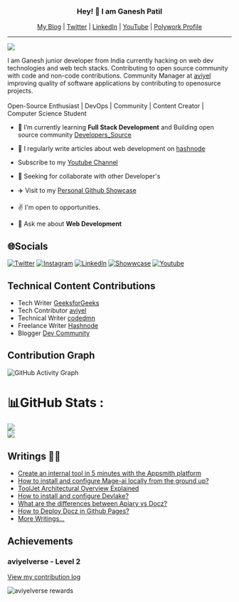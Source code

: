 
<h3 align="center"> Hey! 👋  I am Ganesh Patil </h3>

<p align="center">
  <a href="https://dev.to/patilganesh1010/">My Blog</a> |
  <a href="https://twitter.com/ganeshstwt">Twitter</a> |
  <a href="https://www.linkedin.com/in/ganeshpatil386386/">LinkedIn</a> |
  <a href="https://www.youtube.com/channel/UCjMse2JYXPbtlzcnkbXmVQQ">YouTube</a> |
  <a href="https://www.polywork.com/patilganesh1010"> Polywork Profile </a>
</p>

---
 



![](https://komarev.com/ghpvc/?username=your-github-ganeshpatil386386&style=flat-square)

<p>  I am Ganesh junior developer from India currently hacking on web dev technologies and web tech stacks. Contributing to open source community with code and non-code contributions. Community Manager at <a href ="https://aviyel.com/search?term=ganesh"> aviyel <a> improving quality of software applications by contributing to openosurce projects. <br><br>
Open-Source Enthusiast | DevOps | Community | Content Creator | Computer Science Student </p>


- 🌱 I’m currently learning **Full Stack Development** and Building open source community [Developers_Source](https://github.com/developerssource)

- 📝 I regularly write articles about web development on [hashnode](https://hashnode.com/@patilganesh1010)

- Subscribe to my [Youtube Channel](https://www.youtube.com/channel/UCjMse2JYXPbtlzcnkbXmVQQ) 

- 🎯 Seeking for collaborate with other Developer's

- ✈️ Visit to my [Personal Github Showcase](https://ganesh-githubshowcase.netlify.app/)

- :v: I'm open to opportunities.

- 💬 Ask me about **Web Development**


## 🌐Socials
[![Twitter](https://img.shields.io/badge/Twitter-%231DA1F2.svg?logo=Twitter&logoColor=white)](https://twitter.com/ganeshstwt)  [![Instagram](https://img.shields.io/badge/Instagram-%23E4405F.svg?logo=Instagram&logoColor=white)](https://instagram.com/patilganesh1010) [![LinkedIn](https://img.shields.io/badge/LinkedIn-%230077B5.svg?logo=linkedin&logoColor=white)](https://linkedin.com/in/ganeshpatil386386)   [![Showwcase](https://img.shields.io/badge/Showwcase-%231DA1F2.svg?logoColor=black)](https://www.showwcase.com/patilganesh0101)
[![Youtube](https://img.shields.io/badge/Youtube-%231DA1F2.svg?logoColor=red)](https://www.youtube.com/channel/UCjMse2JYXPbtlzcnkbXmVQQ) 



<h2> Technical Content Contributions </h2>

- Tech Writer [GeeksforGeeks](https://auth.geeksforgeeks.org/user/patilganesh/articles)
- Tech Contributor [aviyel](https://aviyel.com/@ganeshpatil) 
- Technical Writer [codedmn](https://codedamn.com/news/javascript/reverse-a-string)
- Freelance Writer [Hashnode](https://hashnode.com/@patilganesh1010)
- Blogger [Dev Community](https://dev.to/patilganesh1010)

## Contribution Graph
![GitHub Activity Graph](https://activity-graph.herokuapp.com/graph?username=ganeshpatil386386&theme=dracula&hide_border=true)

# 📊GitHub Stats :
![](https://github-readme-stats.vercel.app/api?username=ganeshpatil386386&theme=tokyonight&hide_border=true&include_all_commits=false&count_private=true)<br/>
![](https://github-readme-streak-stats.herokuapp.com/?user=ganeshpatil386386&theme=tokyonight&hide_border=true)

## Writings ✍🏻

* [Create an internal tool in 5 minutes with the Appsmith platform](https://aviyel.com/post/3642)
* [How to install and configure Mage-ai locally from the ground up?](https://aviyel.com/post/3622)
* [ToolJet Architectural Overview Explained](https://aviyel.com/post/3553)
* [How to install and configure Devlake?](https://aviyel.com/post/3411)
* [What are the differences between Apiary vs Docz?](https://aviyel.com/post/3257)
* [How to Deploy Docz in Github Pages?](https://aviyel.com/post/3157)
* [More Writings...](https://aviyel.com/search?term=\*&uid=3429&root=blog)

## Achievements

### aviyelverse - Level 2

[View my contribution log](https://aviyel.com/user/ganeshpatil/54/rewards?log)

![aviyelverse rewards](https://aviyel.com/assets/uploads/rewards/share/user/3429/readme/54.png)
<!--   Sponsorship -->
  










